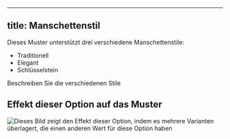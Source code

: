 ***

## title: Manschettenstil

Dieses Muster unterstützt drei verschiedene Manschettenstile:

*   Traditionell
*   Elegant
*   Schlüsselstein

<Fixme>Beschreiben Sie die verschiedenen Stile</Fixme>

## Effekt dieser Option auf das Muster

![Dieses Bild zeigt den Effekt dieser Option, indem es mehrere Varianten überlagert, die einen anderen Wert für diese Option haben](cornelius\_cuffstyle\_sample.svg "Effekt dieser Option auf das Muster")
